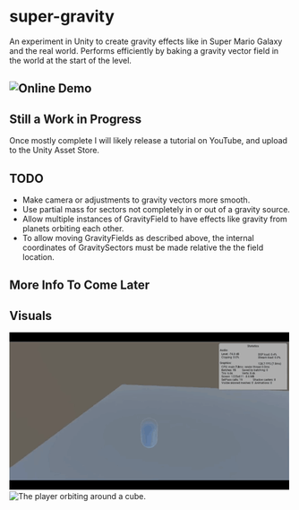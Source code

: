 # super-gravity
An experiment in Unity to create gravity effects like in Super Mario Galaxy and the real world. Performs efficiently by baking a gravity vector field in the world at the start of the level.

## ![Online Demo](https://ryan-amaral.github.io/super-gravity/)

## Still a Work in Progress
Once mostly complete I will likely release a tutorial on YouTube, and upload to the Unity Asset Store.

## TODO
- Make camera or adjustments to gravity vectors more smooth.
- Use partial mass for sectors not completely in or out of a gravity source.
- Allow multiple instances of GravityField to have effects like gravity from planets orbiting each other.
- To allow moving GravityFields as described above, the internal coordinates of GravitySectors must be made relative the the field location.

## More Info To Come Later

## Visuals
![The player walking around a cube.](https://github.com/Ryan-Amaral/super-gravity/blob/master/media/clip1.gif)
![The player orbiting around a cube.](https://github.com/Ryan-Amaral/super-gravity/blob/master/media/clip2.gif)
